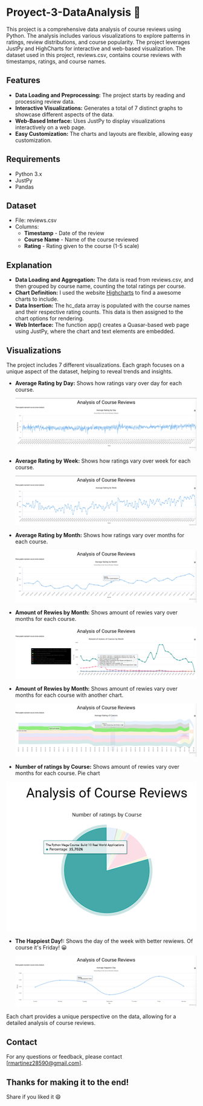 # Proyect-3-DataAnalysis :floppy_disk:

This project is a comprehensive data analysis of course reviews using Python. The analysis includes various visualizations to explore patterns in ratings, review distributions, and course popularity. The project leverages
JustPy and HighCharts for interactive and web-based visualization. The dataset used in this project, reviews.csv, contains course reviews with timestamps, ratings, and course names.

## Features
- **Data Loading and Preprocessing:** The project starts by reading and processing review data.
- **Interactive Visualizations:** Generates a total of 7 distinct graphs to showcase different aspects of the data.
- **Web-Based Interface:** Uses JustPy to display visualizations interactively on a web page.
- **Easy Customization:** The charts and layouts are flexible, allowing easy customization.

## Requirements
- Python 3.x
- JustPy
- Pandas

## Dataset
- File: reviews.csv
- Columns:
  - **Timestamp** - Date of the review
  - **Course Name** - Name of the course reviewed
  - **Rating** - Rating given to the course (1-5 scale)

## Explanation
- **Data Loading and Aggregation:** The data is read from reviews.csv, and then grouped by course name, counting the total ratings per course.
- **Chart Definition:** I used the website [Highcharts](https://www.highcharts.com/?_gl=1*1gelqi3*_up*MQ..&gclid=Cj0KCQiArby5BhCDARIsAIJvjIQ-XrxE4-whwvzKVOGNa_-epyAjpwLWPbWznfXDfcNFmHO_jtTFDEkaApqbEALw_wcB) to find a awesome charts to include.
- **Data Insertion:** The hc_data array is populated with the course names and their respective rating counts. This data is then assigned to the chart options for rendering.
- **Web Interface:** The function app() creates a Quasar-based web page using JustPy, where the chart and text elements are embedded.

## Visualizations
The project includes 7 different visualizations. Each graph focuses on a unique aspect of the dataset, helping to reveal trends and insights.



- **Average Rating by Day:** Shows how ratings vary over day for each course.
  
  ![Average Rating by Day](/screenshots/1-av-rat-day.png)
  
- **Average Rating by Week:** Shows how ratings vary over week for each course.

  ![Average Rating by Week](/screenshots/2-av-rat-week.png)
  
- **Average Rating by Month:** Shows how ratings vary over months for each course.

  ![Average Rating by Month](/screenshots/3-av-rat-month.png)
  
- **Amount of Rewies by Month:** Shows amount of rewies vary over months for each course.

  ![Amount Ratingg by Month](/screenshots/4-av-rat-crs-month.png)
  
- **Amount of Rewies by Month:** Shows amount of rewies vary over months for each course with another chart.

  ![Amount Ratingg by Month](/screenshots/5-av-rat-crs-month-stream.png)

-  **Number of ratings by Course:** Shows amount of rewies vary over months for each course. Pie chart

  ![Amount Ratingg by Month Pie Version](/screenshots/7-av-mont-pie.png)
  
- **The Happiest Day!:** Shows the day of the week with better rewiews. Of course it's Friday! :grinning:
  
  ![Happiest Day of the Week](/screenshots/6-hap-day.png)

Each chart provides a unique perspective on the data, allowing for a detailed analysis of course reviews.

## Contact
For any questions or feedback, please contact [rmartinez28590@gmail.com].

## Thanks for making it to the end!
 Share if you liked it :smile:
  
